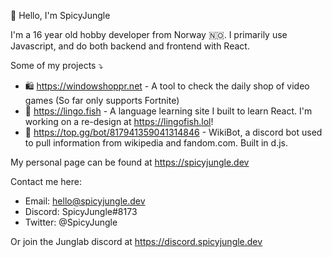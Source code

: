 👋 Hello, I'm SpicyJungle

I'm a 16 year old hobby developer from Norway 🇳🇴.
I primarily use Javascript, and do both backend and frontend with React.

Some of my projects ⤵️
- 🛍️ https://windowshoppr.net - A tool to check the daily shop of video games (So far only supports Fortnite)
- 🐠 https://lingo.fish - A language learning site I built to learn React. I'm working on a re-design at https://lingofish.lol!
- 📖 https://top.gg/bot/817941359041314846 - WikiBot, a discord bot used to pull information from wikipedia and fandom.com. Built in d.js.

My personal page can be found at https://spicyjungle.dev

Contact me here:
- Email: hello@spicyjungle.dev
- Discord: SpicyJungle#8173
- Twitter: @SpicyJungle

Or join the Junglab discord at https://discord.spicyjungle.dev
